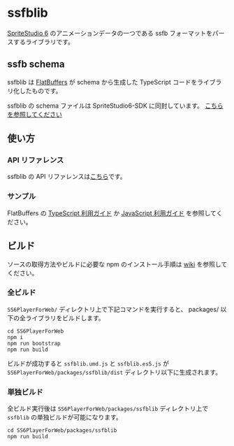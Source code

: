 # ssfblib

[SpriteStudio 6](https://www.webtech.co.jp/spritestudio/index.html) のアニメーションデータの一つである ssfb フォーマットをパースするライブラリです。

## ssfb schema

ssfblib は [FlatBuffers](https://google.github.io/flatbuffers/) が schema から生成した TypeScript コードをライブラリ化したものです。

ssfblib の schema ファイルは SpriteStudio6-SDK に同封しています。
[こちらを参照してください](https://github.com/SpriteStudio/SpriteStudio6-SDK/blob/develop/Build/Converter/fbs/ssfb.fbs)

## 使い方
### API リファレンス

ssfblib の API リファレンスは[こちら](https://spritestudio.github.io/SS6PlayerForWeb/ssfblib_api/modules/ss.ssfb.html)です。

### サンプル

FlatBuffers の [TypeScript 利用ガイド](https://google.github.io/flatbuffers/flatbuffers_guide_use_typescript.html) か [JavaScript 利用ガイド](https://google.github.io/flatbuffers/flatbuffers_guide_use_javascript.html) を参照してください。


## ビルド

ソースの取得方法やビルドに必要な npm のインストール手順は [wiki](https://github.com/SpriteStudio/SS6PlayerForWeb/wiki) を参照してください。

### 全ビルド

`SS6PlayerForWeb/` ディレクトリ上で下記コマンドを実行すると、 packages/ 以下の全ライブラリをビルドします。

```
cd SS6PlayerForWeb
npm i
npm run bootstrap
npm run build
```

ビルドが成功すると `ssfblib.umd.js` と `ssfblib.es5.js` が `SS6PlayerForWeb/packages/ssfblib/dist` ディレクトリ以下に生成されます。

### 単独ビルド

全ビルド実行後は `SS6PlayerForWeb/packages/ssfblib` ディレクトリ上で `ssfblib` の単独ビルドが可能になります。

```
cd SS6PlayerForWeb/packages/ssfblib
npm run build
```
